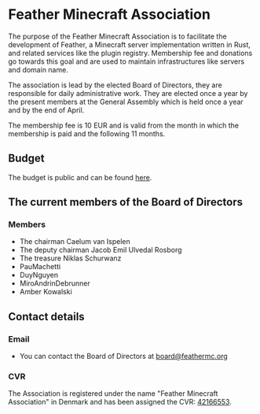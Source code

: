 # Feather Minecraft Association
The purpose of the Feather Minecraft Association is to facilitate the development of Feather, a Minecraft server implementation written in Rust, and related services like the plugin registry. Membership fee and donations go towards this goal and are used to maintain infrastructures like servers and domain name.   

The association is lead by the elected Board of Directors, they are responsible for daily administrative work. They are elected once a year by the present members at the General Assembly which is held once a year and by the end of April. 

The membership fee is 10 EUR and is valid from the month in which the membership is paid and the following 11 months.

## Budget
The budget is public and can be found  [here](./budget.md).

## The current members of the Board of Directors
### Members
- The chairman Caelum van Ispelen
- The deputy chairman Jacob Emil Ulvedal Rosborg
- The treasure Niklas Schurwanz
- PauMachetti
- DuyNguyen
- MiroAndrinDebrunner
- Amber Kowalski

## Contact details
### Email
- You can contact the Board of Directors at board@feathermc.org

### CVR
The Association is registered under the name "Feather Minecraft Association" in Denmark and has been assigned the CVR: [42166553](https://datacvr.virk.dk/data/index.php?enhedstype=virksomhed&id=42166553&q=visenhed&language=en-gb).